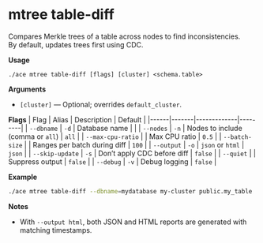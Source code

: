 # mtree table-diff

Compares Merkle trees of a table across nodes to find inconsistencies.  
By default, updates trees first using CDC.

**Usage**
```
./ace mtree table-diff [flags] [cluster] <schema.table>
```

**Arguments**
- `[cluster]` — Optional; overrides `default_cluster`.

**Flags**
| Flag | Alias | Description | Default |
|------|-------|-------------|---------|
| `--dbname` | `-d` | Database name |  |
| `--nodes` | `-n` | Nodes to include (comma or `all`) | `all` |
| `--max-cpu-ratio` |  | Max CPU ratio | `0.5` |
| `--batch-size` |  | Ranges per batch during diff | `100` |
| `--output` | `-o` | `json` or `html` | `json` |
| `--skip-update` | `-s` | Don’t apply CDC before diff | `false` |
| `--quiet` |  | Suppress output | `false` |
| `--debug` | `-v` | Debug logging | `false` |

**Example**
```sh
./ace mtree table-diff --dbname=mydatabase my-cluster public.my_table
```

**Notes**
- With `--output html`, both JSON and HTML reports are generated with matching timestamps.
